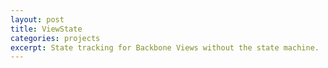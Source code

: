 ```yaml
---
layout: post
title: ViewState
categories: projects
excerpt: State tracking for Backbone Views without the state machine.
---
```

